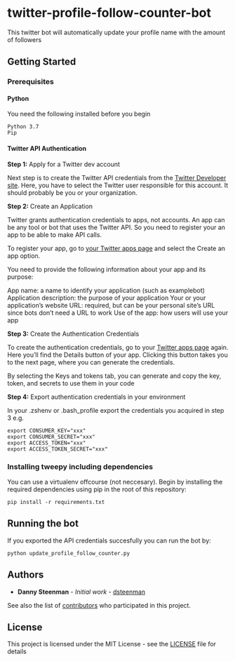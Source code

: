 # twitter-profile-follow-counter-bot
This twitter bot will automatically update your profile name with the amount of followers

## Getting Started

### Prerequisites

#### Python

You need the following installed before you begin

```
Python 3.7
Pip
```

#### Twitter API Authentication

**Step 1:** Apply for a Twitter dev account

Next step is to create the Twitter API credentials from the [Twitter Developer site](https://developer.twitter.com/). Here, you have to select the Twitter user responsible for this account. It should probably be you or your organization.

**Step 2:** Create an Application

Twitter grants authentication credentials to apps, not accounts. An app can be any tool or bot that uses the Twitter API. So you need to register your an app to be able to make API calls.

To register your app, go to [your Twitter apps page](https://developer.twitter.com/en/apps) and select the Create an app option.

You need to provide the following information about your app and its purpose:

App name: a name to identify your application (such as examplebot)
Application description: the purpose of your application
Your or your application’s website URL: required, but can be your personal site’s URL since bots don’t need a URL to work
Use of the app: how users will use your app

**Step 3:** Create the Authentication Credentials

To create the authentication credentials, go to your [Twitter apps page](https://developer.twitter.com/en/apps) again.
Here you’ll find the Details button of your app. Clicking this button takes you to the next page, where you can generate the credentials.

By selecting the Keys and tokens tab, you can generate and copy the key, token, and secrets to use them in your code

**Step 4:** Export authentication credentials in your environment

In your .zshenv or .bash_profile export the credentials you acquired in step 3 e.g.

```
export CONSUMER_KEY="xxx"
export CONSUMER_SECRET="xxx"
export ACCESS_TOKEN="xxx"
export ACCESS_TOKEN_SECRET="xxx"
```

### Installing tweepy including dependencies

You can use a virtualenv offcourse (not neccesary). Begin by installing the required dependencies using pip in the root of this repository:

```
pip install -r requirements.txt
```

## Running the bot

If you exported the API credentials succesfully you can run the bot by:

```
python update_profile_follow_counter.py
```

## Authors

* **Danny Steenman** - *Initial work* - [dsteenman](https://github.com/dsteenman)

See also the list of [contributors](https://github.com/your/project/contributors) who participated in this project.

## License

This project is licensed under the MIT License - see the [LICENSE](LICENSE) file for details
